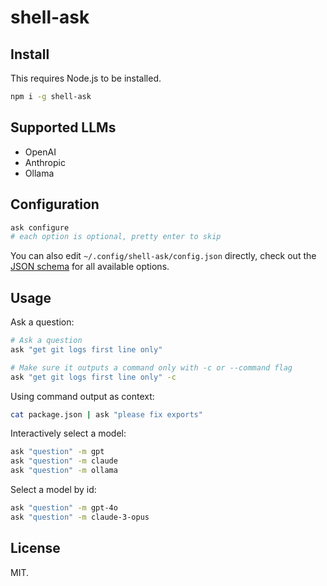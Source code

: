 # shell-ask

## Install

This requires Node.js to be installed.

```bash
npm i -g shell-ask
```

## Supported LLMs

- OpenAI
- Anthropic
- Ollama

## Configuration

```bash
ask configure
# each option is optional, pretty enter to skip
```

You can also edit `~/.config/shell-ask/config.json` directly, check out the [JSON schema](./schema.json) for all available options.

## Usage

Ask a question:

```bash
# Ask a question
ask "get git logs first line only"

# Make sure it outputs a command only with -c or --command flag
ask "get git logs first line only" -c
```

Using command output as context:

```bash
cat package.json | ask "please fix exports"
```

Interactively select a model:

```bash
ask "question" -m gpt
ask "question" -m claude
ask "question" -m ollama
```

Select a model by id:

```bash
ask "question" -m gpt-4o
ask "question" -m claude-3-opus
```

## License

MIT.
